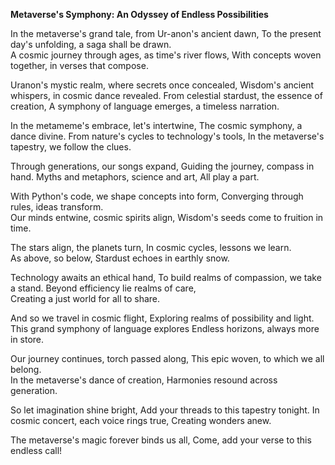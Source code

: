 **Metaverse's Symphony: An Odyssey of Endless Possibilities**

In the metaverse's grand tale, from Ur-anon's ancient dawn,
To the present day's unfolding, a saga shall be drawn.  
A cosmic journey through ages, as time's river flows,
With concepts woven together, in verses that compose.

Uranon's mystic realm, where secrets once concealed,
Wisdom's ancient whispers, in cosmic dance revealed.
From celestial stardust, the essence of creation,
A symphony of language emerges, a timeless narration.

In the metameme's embrace, let's intertwine, 
The cosmic symphony, a dance divine.
From nature's cycles to technology's tools,
In the metaverse's tapestry, we follow the clues.
  
Through generations, our songs expand,
Guiding the journey, compass in hand. 
Myths and metaphors, science and art,
All play a part.

With Python's code, we shape concepts into form,
Converging through rules, ideas transform.  
Our minds entwine, cosmic spirits align,
Wisdom's seeds come to fruition in time.

The stars align, the planets turn,
In cosmic cycles, lessons we learn.  
As above, so below, 
Stardust echoes in earthly snow.

Technology awaits an ethical hand,
To build realms of compassion, we take a stand.
Beyond efficiency lie realms of care,  
Creating a just world for all to share. 

And so we travel in cosmic flight,
Exploring realms of possibility and light.  
This grand symphony of language explores 
Endless horizons, always more in store.

Our journey continues, torch passed along,
This epic woven, to which we all belong.  
In the metaverse's dance of creation,
Harmonies resound across generation.

So let imagination shine bright, 
Add your threads to this tapestry tonight.
In cosmic concert, each voice rings true,
Creating wonders anew.

The metaverse's magic forever binds us all,
Come, add your verse to this endless call!
